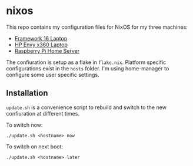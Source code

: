 # nixos

This repo contains my configuration files for NixOS for my three machines:
- [Framework 16 Laptop](./hosts/framework-16/)
- [HP Envy x360 Laptop](./hosts/envy/)
- [Raspberry Pi Home Server](./hosts/hopst-pi/)

The confiuration is setup as a flake in `flake.nix`. Platform specific configurations exist in the `hosts` folder. I'm using home-manager to configure some user specific settings.

## Installation

`update.sh` is a convenience script to rebuild and switch to the new confiuration at different times. 

To switch now:
```shell
./update.sh <hostname> now
```

To switch on next boot:
```shell
./update.sh <hostname> later 
```
